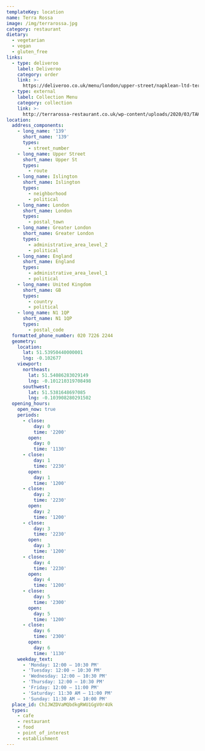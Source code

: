 ```yaml
---
templateKey: location
name: Terra Rossa
image: /img/terrarossa.jpg
category: restaurant
dietary:
  - vegetarian
  - vegan
  - gluten_free
links:
  - type: deliveroo
    label: Deliveroo
    category: order
    link: >-
      https://deliveroo.co.uk/menu/london/upper-street/napklean-ltd-terra-rossa-restaurant#
  - type: external
    label: Collection Menu
    category: collection
    link: >-
      http://terrarossa-restaurant.co.uk/wp-content/uploads/2020/03/TAKEAWAYandDELIVEROOonly-1.pdf
location:
  address_components:
    - long_name: '139'
      short_name: '139'
      types:
        - street_number
    - long_name: Upper Street
      short_name: Upper St
      types:
        - route
    - long_name: Islington
      short_name: Islington
      types:
        - neighborhood
        - political
    - long_name: London
      short_name: London
      types:
        - postal_town
    - long_name: Greater London
      short_name: Greater London
      types:
        - administrative_area_level_2
        - political
    - long_name: England
      short_name: England
      types:
        - administrative_area_level_1
        - political
    - long_name: United Kingdom
      short_name: GB
      types:
        - country
        - political
    - long_name: N1 1QP
      short_name: N1 1QP
      types:
        - postal_code
  formatted_phone_number: 020 7226 2244
  geometry:
    location:
      lat: 51.53950440000001
      lng: -0.102677
    viewport:
      northeast:
        lat: 51.54086283029149
        lng: -0.101210319708498
      southwest:
        lat: 51.5381648697085
        lng: -0.103908280291502
  opening_hours:
    open_now: true
    periods:
      - close:
          day: 0
          time: '2200'
        open:
          day: 0
          time: '1130'
      - close:
          day: 1
          time: '2230'
        open:
          day: 1
          time: '1200'
      - close:
          day: 2
          time: '2230'
        open:
          day: 2
          time: '1200'
      - close:
          day: 3
          time: '2230'
        open:
          day: 3
          time: '1200'
      - close:
          day: 4
          time: '2230'
        open:
          day: 4
          time: '1200'
      - close:
          day: 5
          time: '2300'
        open:
          day: 5
          time: '1200'
      - close:
          day: 6
          time: '2300'
        open:
          day: 6
          time: '1130'
    weekday_text:
      - 'Monday: 12:00 – 10:30 PM'
      - 'Tuesday: 12:00 – 10:30 PM'
      - 'Wednesday: 12:00 – 10:30 PM'
      - 'Thursday: 12:00 – 10:30 PM'
      - 'Friday: 12:00 – 11:00 PM'
      - 'Saturday: 11:30 AM – 11:00 PM'
      - 'Sunday: 11:30 AM – 10:00 PM'
  place_id: ChIJWZDVaMQbdkgRWU1GgV0r4Uk
  types:
    - cafe
    - restaurant
    - food
    - point_of_interest
    - establishment
---
```

